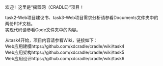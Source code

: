 欢迎！这里是“摇篮网（CRADLE）”项目！

task2-Web项目建议书、task3-Web项目需求分析请参看Documents文件夹中的两份PDF文档。<br>
实现代码请参看Code文件夹中的内容。

从task4开始，项目内容请参看Wiki，链接如下：<br>
Web应用建模https://github.com/xdcradle/cradle/wiki/task4<br>
Web应用架构https://github.com/xdcradle/cradle/wiki/task5<br>
Web应用设计https://github.com/xdcradle/cradle/wiki/task6<br>
